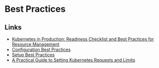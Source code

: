 # Best Practices

## Links

- [Kubernetes in Production: Readiness Checklist and Best Practices for Resource Management](https://www.replex.io/blog/kubernetes-in-production-readiness-checklist-and-best-practices-for-resource-management)
- [Configuration Best Practices](https://kubernetes.io/docs/concepts/configuration/overview/)
- [Setup Best Practices](https://kubernetes.io/docs/setup/best-practices/)
- [A Practical Guide to Setting Kubernetes Requests and Limits](http://blog.kubecost.com/blog/requests-and-limits/)

